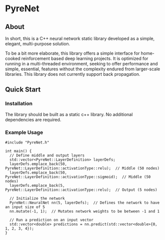 # PyreNet
## About
In short, this is a C++ neural network static library developed as a simple, elegant, multi-purpose solution.

To be a bit more elaborate, this library offers a simple interface for home-cooked reinforcement based deep learning projects. It is optimized for running in a multi-threaded environment, seeking to offer performance and simple, essential, features without the complexity endured from larger-scale libraries. This library does not currently support back propagation.


## Quick Start

### Installation
The library should be built as a static c++ library. No additional dependencies are required.

### Example Usage

```
#include "PyreNet.h"

int main() {
  // Define middle and output layers
  std::vector<PyreNet::LayerDefinition> layerDefs;
  layerDefs.emplace_back(50, PyreNet::LayerDefinition::activationType::relu);  // Middle (50 nodes)
  layerDefs.emplace_back(50, PyreNet::LayerDefinition::activationType::sigmoid);  // Middle (50 nodes)
  layerDefs.emplace_back(5, PyreNet::LayerDefinition::activationType::relu);  // Output (5 nodes)
  
  // Initialize the network
  PyreNet::NeuralNet nn(5, layerDefs);  // Defines the network to have an input size of 5
  nn.mutate(-1, 1);  // Mutates network weights to be between -1 and 1
  
  // Run a prediction on an input vector
  std::vector<double> predictions = nn.predict(std::vector<double>{0, 1, 2, 3, 4});
}
```
